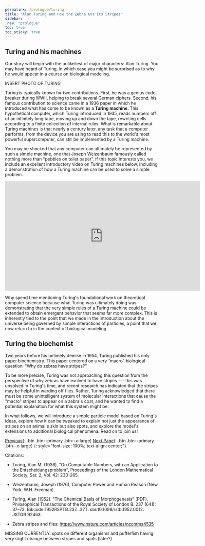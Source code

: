 ```yaml
---
permalink: /prologue/turing
title: "Alan Turing and How the Zebra Got Its Stripes"
sidebar:
 nav: "prologue"
toc: true
toc_sticky: true
---
```


## Turing and his machines

Our story will begin with the unlikeliest of major characters: Alan Turing. You may have heard of Turing, in which case you might be surprised as to why he would appear in a course on biological modeling.

INSERT PHOTO OF TURING

Turing is typically known for two contributions. First, he was a genius code breaker during WWII, helping to break several German ciphers. Second, his famous contribution to science came in a 1936 paper in which he introduced what has come to be known as a **Turing machine**. This hypothetical computer, which Turing introduced in 1935, reads numbers off of an infinitely long tape, moving up and down the tape, rewriting cells according to a finite collection of internal rules. What is remarkable about Turing machines is that nearly a century later, any task that a computer performs, from the device you are using to read this to the world's most powerful supercomputer, can still be implemented by a Turing machine.

You may be shocked that any computer can ultimately be represented by such a simple machine, one that Joseph Weizenbaum famously called nothing more than "pebbles on toilet paper". If this topic interests you, we include an excellent introductory video on Turing machines below, including a demonstration of how a Turing machine can be used to solve a simple problem.

<iframe width="640" height="360" src="https://www.youtube-nocookie.com/embed/PLVCscCY4xI" frameborder="0" allowfullscreen></iframe>

Why spend time mentioning Turing's foundational work on theoretical computer science because what Turing was ultimately doing was demonstrating that the very simple rules of a Turing machine could be extended to obtain emergent behavior that seems far more complex. This is inherently tied to the point that we made in the introduction about the universe being governed by simple interactions of particles, a point that we now return to in the context of biological modeling.

## Turing the biochemist

Two years before his untimely demise in 1954, Turing published his only paper biochemistry. This paper centered on a very “macro” biological question: “Why do zebras have stripes?”

To be more precise, Turing was not approaching this question from the perspective of why zebras have evolved to have stripes --- this was unsolved in Turing's time, and recent research has indicated that the stripes may be helpful in warding off flies. Rather, Turing acknowledged that there must be some unintelligent system of molecular interactions that cause the "macro" stripes to appear on a zebra's coat, and he wanted to find a potential explanation for what this system might be.

In what follows, we will introduce a simple particle model based on Turing's ideas, explore how it can be tweaked to explain not just the appearance of stripes on an animal's skin but also spots, and explore the model's extensions to additional biological phenomena. Read on to join us!

[Previous](home){: .btn .btn--primary .btn--x-large} [Next Page](random-walk){: .btn .btn--primary .btn--x-large}
{: style="font-size: 100%; text-align: center;"}

Citations:

* Turing, Alan M. (1936), "On Computable Numbers, with an Application to the Entscheidungsproblem", Proceedings of the London Mathematical Society, Ser. 2, Vol. 42: 230-265.

* Weizenbaum, Joseph (1976), Computer Power and Human Reason (New York: W.H. Freeman).

* Turing, Alan (1952). "The Chemical Basis of Morphogenesis" (PDF). Philosophical Transactions of the Royal Society of London B. 237 (641): 37–72. Bibcode:1952RSPTB.237...37T. doi:10.1098/rstb.1952.0012. JSTOR 92463.

* Zebra stripes and flies: https://www.nature.com/articles/ncomms4535

MISSING CURRENTLY: spots on different organisms and pufferfish having very slight change between stripes and spots (later?)
